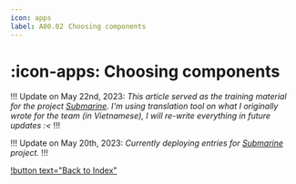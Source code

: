 ```yaml
---
icon: apps
label: A00.02⠀Choosing components
---
```

# :icon-apps: Choosing components

!!!
Update on May 22nd, 2023: *This article served as the training material for the project [Submarine](/projects/04-submarine.md). I'm using translation tool on what I originally wrote for the team (in Vietnamese), I will re-write everything in future updates :<*
!!!

!!!
Update on May 20th, 2023: *Currently deploying entries for [Submarine](/projects/04-submarine.md) project.*
!!!

[!button text="Back to Index"](/projects/04-submarine/04-10-19-about-the-project/04-10-index.md)
